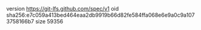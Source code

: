 version https://git-lfs.github.com/spec/v1
oid sha256:e7c059a413bed464eaa2db9919b66d82fe584ffa068e6e9a0c9a1073758166b7
size 59356
